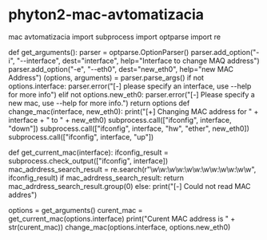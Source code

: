 # phyton2-mac-avtomatizacia
mac avtomatizacia
import subprocess
import optparse
import re

def get_arguments():
    parser = optparse.OptionParser()
    parser.add_option("-i", "--interface", dest="interface", help="Interface to change MAQ address")
    parser.add_option("-e", "--eth0", dest="new_eth0", help="new MAC Address")
    (options, arguments) = parser.parse_args()
    if not options.interface:
        parser.error("[-] please specify an interface, use --help for more info")
    elif not options.new_eth0:
        parser.error("[-] Please specify a new mac, use --help for more info.")
    return options
def change_mac(interface, new_eth0):
    print("[+] Changing MAC address for " + interface + " to " + new_eth0)
    subprocess.call(["ifconfig", interface, "down"])
    subprocess.call(["ifconfig", interface, "hw", "ether", new_eth0])
    subprocess.call(["ifconfig", interface, "up"])

def get_current_mac(interface):
    ifconfig_result = subprocess.check_output(["ifconfig", interface])
    mac_adrdress_search_result = re.search(r"\w\w:\w\w:\w\w:\w\w:\w\w:\w\w", ifconfig_result)
    if mac_adrdress_search_result:
        return mac_adrdress_search_result.group(0)
    else:
        print("[-] Could not read MAC addres")

options = get_arguments()
curent_mac = get_current_mac(options.interface)
print("Curent MAC  address is " + str(curent_mac))
change_mac(options.interface, options.new_eth0)
